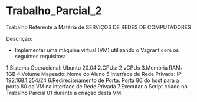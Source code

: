 # Trabalho_Parcial_2
Trabalho Referente a Matéria de SERVIÇOS DE REDES DE COMPUTADORES

Descrição: 
 - Implementar uma máquina virtual (VM) utilizando o Vagrant com os seguintes requisitos:

1.Sistema Operacional: Ubuntu 20.04
2.CPUs: 2 vCPUs
3.Memória RAM: 1GB
4.Volume Mapeado: Nome do Aluno
5.Interface de Rede Privada: IP 192.168.1.254/24
6.Redirecionamento de Porta: Porta 80 do host para a porta 80 da VM na interface de Rede Privada
7.Executar o Script criado no Trabalho Parcial 01 durante a criação desta VM.



